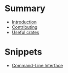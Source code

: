 # Summary

- [Introduction](./intro.md)
- [Contributing](./contribute.md)
- [Useful crates](./crates.md)

# Snippets

- [Command-Line Interface](./cli.md)
